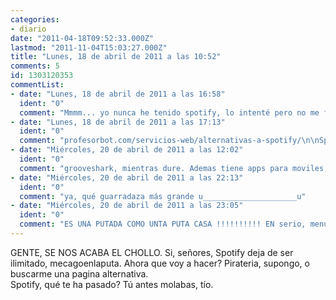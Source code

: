 ```yaml
---
categories:
- diario
date: "2011-04-18T09:52:33.000Z"
lastmod: "2011-11-04T15:03:27.000Z"
title: "Lunes, 18 de abril de 2011 a las 10:52"
comments: 5
id: 1303120353
commentList:
- date: "Lunes, 18 de abril de 2011 a las 16:58"
  ident: "0"
  comment: "Mmmm... yo nunca he tenido spotify, lo intenté pero no me funcionaba, pero si es para escuchar musica se una pagina chuuula chula y encuentras casi de todo en ella, hasta musica de trolololo (pa que veas hasta donde llega...), busca en gúguel \"Grooveshark\" y haz clic en el 1er resultado ;DDD\nel rollo es que solo puedes escuchar musica, porque pa descargartela te tienes que registrar y pagar pastuki por mes/año (la verdad es que te viene musica con mucha calidad...)\nEnnnn  finn... espero que te sirva ;D"
- date: "Lunes, 18 de abril de 2011 a las 17:13"
  ident: "0"
  comment: "profesorbot.com/servicios-web/alternativas-a-spotify/\n\nSpotify molar lo que se dice molar... poco. Con su jodida publicidad de música que, desde mi punto de vista, es una mierda, la típica de los 40 principales y poco más. Claro que permite escuchar música sin necesidad de descargarla, lo cual mola y tal, pero creo que volveré a piratear a saco. Fue \\\'\\\'bonito\\\'\\\' mientras duró."
- date: "Miércoles, 20 de abril de 2011 a las 12:02"
  ident: "0"
  comment: "grooveshark, mientras dure. Ademas tiene apps para moviles, por lo que ahora tengo toda la musica que quiera, siempre"
- date: "Miércoles, 20 de abril de 2011 a las 22:13"
  ident: "0"
  comment: "ya, qué guarradaza más grande u_____________________u"
- date: "Miércoles, 20 de abril de 2011 a las 23:05"
  ident: "0"
  comment: "ES UNA PUTADA COMO UNTA PUTA CASA !!!!!!!!!! EN serio, menudo ascazo..."
---
```


GENTE, SE NOS ACABA EL CHOLLO. Si, señores, Spotify deja de ser ilimitado, mecagoenlaputa. Ahora que voy a hacer? Pirateria, supongo, o buscarme una pagina alternativa.  
Spotify, qué te ha pasado? Tú antes molabas, tío.